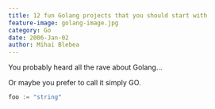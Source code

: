 ```yaml
---
title: 12 fun Golang projects that you should start with
feature-image: golang-image.jpg
category: Go
date: 2006-Jan-02
author: Mihai Blebea
---
```


You probably heard all the rave about Golang...

Or maybe you prefer to call it simply GO.

```go
foo := "string"
```